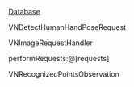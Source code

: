[Database](https://serre-lab.clps.brown.edu/resource/hmdb-a-large-human-motion-database/#introduction)

VNDetectHumanHandPoseRequest

VNImageRequestHandler

performRequests:@[requests]

VNRecognizedPointsObservation

